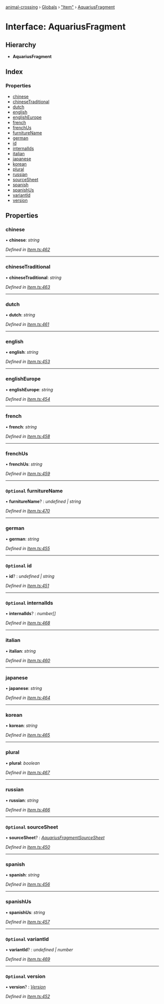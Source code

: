 [animal-crossing](../README.md) › [Globals](../globals.md) › ["Item"](../modules/_item_.md) › [AquariusFragment](_item_.aquariusfragment.md)

# Interface: AquariusFragment

## Hierarchy

* **AquariusFragment**

## Index

### Properties

* [chinese](_item_.aquariusfragment.md#chinese)
* [chineseTraditional](_item_.aquariusfragment.md#chinesetraditional)
* [dutch](_item_.aquariusfragment.md#dutch)
* [english](_item_.aquariusfragment.md#english)
* [englishEurope](_item_.aquariusfragment.md#englisheurope)
* [french](_item_.aquariusfragment.md#french)
* [frenchUs](_item_.aquariusfragment.md#frenchus)
* [furnitureName](_item_.aquariusfragment.md#optional-furniturename)
* [german](_item_.aquariusfragment.md#german)
* [id](_item_.aquariusfragment.md#optional-id)
* [internalIds](_item_.aquariusfragment.md#optional-internalids)
* [italian](_item_.aquariusfragment.md#italian)
* [japanese](_item_.aquariusfragment.md#japanese)
* [korean](_item_.aquariusfragment.md#korean)
* [plural](_item_.aquariusfragment.md#plural)
* [russian](_item_.aquariusfragment.md#russian)
* [sourceSheet](_item_.aquariusfragment.md#optional-sourcesheet)
* [spanish](_item_.aquariusfragment.md#spanish)
* [spanishUs](_item_.aquariusfragment.md#spanishus)
* [variantId](_item_.aquariusfragment.md#optional-variantid)
* [version](_item_.aquariusfragment.md#optional-version)

## Properties

###  chinese

• **chinese**: *string*

*Defined in [Item.ts:462](https://github.com/Norviah/animal-crossing/blob/fc7c924/module/types/Item.ts#L462)*

___

###  chineseTraditional

• **chineseTraditional**: *string*

*Defined in [Item.ts:463](https://github.com/Norviah/animal-crossing/blob/fc7c924/module/types/Item.ts#L463)*

___

###  dutch

• **dutch**: *string*

*Defined in [Item.ts:461](https://github.com/Norviah/animal-crossing/blob/fc7c924/module/types/Item.ts#L461)*

___

###  english

• **english**: *string*

*Defined in [Item.ts:453](https://github.com/Norviah/animal-crossing/blob/fc7c924/module/types/Item.ts#L453)*

___

###  englishEurope

• **englishEurope**: *string*

*Defined in [Item.ts:454](https://github.com/Norviah/animal-crossing/blob/fc7c924/module/types/Item.ts#L454)*

___

###  french

• **french**: *string*

*Defined in [Item.ts:458](https://github.com/Norviah/animal-crossing/blob/fc7c924/module/types/Item.ts#L458)*

___

###  frenchUs

• **frenchUs**: *string*

*Defined in [Item.ts:459](https://github.com/Norviah/animal-crossing/blob/fc7c924/module/types/Item.ts#L459)*

___

### `Optional` furnitureName

• **furnitureName**? : *undefined | string*

*Defined in [Item.ts:470](https://github.com/Norviah/animal-crossing/blob/fc7c924/module/types/Item.ts#L470)*

___

###  german

• **german**: *string*

*Defined in [Item.ts:455](https://github.com/Norviah/animal-crossing/blob/fc7c924/module/types/Item.ts#L455)*

___

### `Optional` id

• **id**? : *undefined | string*

*Defined in [Item.ts:451](https://github.com/Norviah/animal-crossing/blob/fc7c924/module/types/Item.ts#L451)*

___

### `Optional` internalIds

• **internalIds**? : *number[]*

*Defined in [Item.ts:468](https://github.com/Norviah/animal-crossing/blob/fc7c924/module/types/Item.ts#L468)*

___

###  italian

• **italian**: *string*

*Defined in [Item.ts:460](https://github.com/Norviah/animal-crossing/blob/fc7c924/module/types/Item.ts#L460)*

___

###  japanese

• **japanese**: *string*

*Defined in [Item.ts:464](https://github.com/Norviah/animal-crossing/blob/fc7c924/module/types/Item.ts#L464)*

___

###  korean

• **korean**: *string*

*Defined in [Item.ts:465](https://github.com/Norviah/animal-crossing/blob/fc7c924/module/types/Item.ts#L465)*

___

###  plural

• **plural**: *boolean*

*Defined in [Item.ts:467](https://github.com/Norviah/animal-crossing/blob/fc7c924/module/types/Item.ts#L467)*

___

###  russian

• **russian**: *string*

*Defined in [Item.ts:466](https://github.com/Norviah/animal-crossing/blob/fc7c924/module/types/Item.ts#L466)*

___

### `Optional` sourceSheet

• **sourceSheet**? : *[AquariusFragmentSourceSheet](../enums/_item_.aquariusfragmentsourcesheet.md)*

*Defined in [Item.ts:450](https://github.com/Norviah/animal-crossing/blob/fc7c924/module/types/Item.ts#L450)*

___

###  spanish

• **spanish**: *string*

*Defined in [Item.ts:456](https://github.com/Norviah/animal-crossing/blob/fc7c924/module/types/Item.ts#L456)*

___

###  spanishUs

• **spanishUs**: *string*

*Defined in [Item.ts:457](https://github.com/Norviah/animal-crossing/blob/fc7c924/module/types/Item.ts#L457)*

___

### `Optional` variantId

• **variantId**? : *undefined | number*

*Defined in [Item.ts:469](https://github.com/Norviah/animal-crossing/blob/fc7c924/module/types/Item.ts#L469)*

___

### `Optional` version

• **version**? : *[Version](../enums/_item_.version.md)*

*Defined in [Item.ts:452](https://github.com/Norviah/animal-crossing/blob/fc7c924/module/types/Item.ts#L452)*
